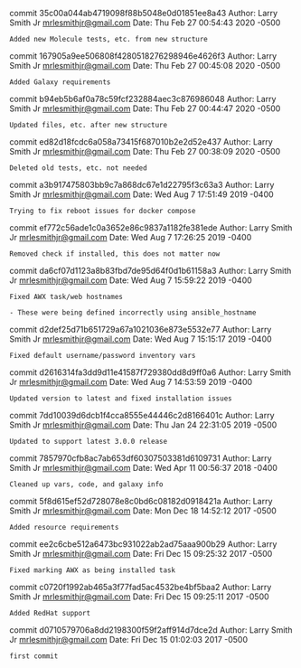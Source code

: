 commit 35c00a044ab4719098f88b5048e0d01851ee8a43
Author: Larry Smith Jr <mrlesmithjr@gmail.com>
Date:   Thu Feb 27 00:54:43 2020 -0500

    Added new Molecule tests, etc. from new structure

commit 167905a9ee506808f4280518276298946e4626f3
Author: Larry Smith Jr <mrlesmithjr@gmail.com>
Date:   Thu Feb 27 00:45:08 2020 -0500

    Added Galaxy requirements

commit b94eb5b6af0a78c59fcf232884aec3c876986048
Author: Larry Smith Jr <mrlesmithjr@gmail.com>
Date:   Thu Feb 27 00:44:47 2020 -0500

    Updated files, etc. after new structure

commit ed82d18fcdc6a058a73415f687010b2e2d52e437
Author: Larry Smith Jr <mrlesmithjr@gmail.com>
Date:   Thu Feb 27 00:38:09 2020 -0500

    Deleted old tests, etc. not needed

commit a3b917475803bb9c7a868dc67e1d22795f3c63a3
Author: Larry Smith Jr <mrlesmithjr@gmail.com>
Date:   Wed Aug 7 17:51:49 2019 -0400

    Trying to fix reboot issues for docker compose

commit ef772c56ade1c0a3652e86c9837a1182fe381ede
Author: Larry Smith Jr <mrlesmithjr@gmail.com>
Date:   Wed Aug 7 17:26:25 2019 -0400

    Removed check if installed, this does not matter now

commit da6cf07d1123a8b83fbd7de95d64f0d1b61158a3
Author: Larry Smith Jr <mrlesmithjr@gmail.com>
Date:   Wed Aug 7 15:59:22 2019 -0400

    Fixed AWX task/web hostnames
    
    - These were being defined incorrectly using ansible_hostname

commit d2def25d71b651729a67a1021036e873e5532e77
Author: Larry Smith Jr <mrlesmithjr@gmail.com>
Date:   Wed Aug 7 15:15:17 2019 -0400

    Fixed default username/password inventory vars

commit d2616314fa3dd9d11e41587f729380dd8d9ff0a6
Author: Larry Smith Jr <mrlesmithjr@gmail.com>
Date:   Wed Aug 7 14:53:59 2019 -0400

    Updated version to latest and fixed installation issues

commit 7dd10039d6dcb1f4cca8555e44446c2d8166401c
Author: Larry Smith Jr <mrlesmithjr@gmail.com>
Date:   Thu Jan 24 22:31:05 2019 -0500

    Updated to support latest 3.0.0 release

commit 7857970cfb8ac7ab653df60307503381d6109731
Author: Larry Smith Jr <mrlesmithjr@gmail.com>
Date:   Wed Apr 11 00:56:37 2018 -0400

    Cleaned up vars, code, and galaxy info

commit 5f8d615ef52d728078e8c0bd6c08182d0918421a
Author: Larry Smith Jr <mrlesmithjr@gmail.com>
Date:   Mon Dec 18 14:52:12 2017 -0500

    Added resource requirements

commit ee2c6cbe512a6473bc931022ab2ad75aaa900b29
Author: Larry Smith Jr <mrlesmithjr@gmail.com>
Date:   Fri Dec 15 09:25:32 2017 -0500

    Fixed marking AWX as being installed task

commit c0720f1992ab465a3f77fad5ac4532be4bf5baa2
Author: Larry Smith Jr <mrlesmithjr@gmail.com>
Date:   Fri Dec 15 09:25:11 2017 -0500

    Added RedHat support

commit d0710579706a8dd2198300f59f2aff914d7dce2d
Author: Larry Smith Jr <mrlesmithjr@gmail.com>
Date:   Fri Dec 15 01:02:03 2017 -0500

    first commit
